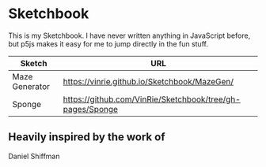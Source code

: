 # Sketchbook
This is my Sketchbook. I have never written anything in JavaScript before, but p5js makes it easy for me to jump directly in the fun stuff.



| Sketch          | URL           |
| -------------   | ------------- |
| Maze Generator  |  https://vinrie.github.io/Sketchbook/MazeGen/ |
| Sponge    | https://github.com/VinRie/Sketchbook/tree/gh-pages/Sponge  |



## Heavily inspired by the work of
Daniel Shiffman




